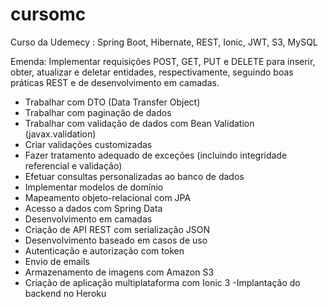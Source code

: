 # cursomc
Curso da Udemecy : Spring Boot, Hibernate, REST, Ionic, JWT, S3, MySQL


Emenda: 
Implementar requisições POST, GET, PUT e DELETE para inserir, obter, atualizar e deletar
entidades, respectivamente, seguindo boas práticas REST e de desenvolvimento em camadas.
- Trabalhar com DTO (Data Transfer Object)
- Trabalhar com paginação de dados
- Trabalhar com validação de dados com Bean Validation (javax.validation)
- Criar validações customizadas
- Fazer tratamento adequado de exceções (incluindo integridade referencial e validação)
- Efetuar consultas personalizadas ao banco de dados
- Implementar modelos de domínio
- Mapeamento objeto-relacional com JPA
- Acesso a dados com Spring Data
- Desenvolvimento em camadas
- Criação de API REST com serialização JSON
- Desenvolvimento baseado em casos de uso
- Autenticação e autorização com token
- Envio de emails
- Armazenamento de imagens com Amazon S3
- Criação de aplicação multiplataforma com Ionic 3
-Implantação do backend no Heroku
